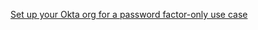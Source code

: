 [Set up your Okta org for a password factor-only use case](/docs/guides/set-up-org/#set-up-your-okta-org-for-a-password-factor-only-use-case)
